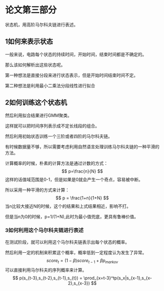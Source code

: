 # 论文第三部分

状态机，用高阶马尔科夫链进行表述。

## 1如何来表示状态

一般来说，电路每个状态的持续时间，开始时间，结束时间都是不确定的。

那么该如何解析出这些状态呢。

第一种想法是直接分段来进行状态表示，但是开始时间结束时间不定。

第二种想法是利用最小二乘法分段线性进行拟合

## 2如何训练这个状态机

然后利用拟合结果进行GMM聚类。

这样就可以把时间序列表示成不定长线段的组合。

然后利用初始状态训练一个三阶或者四阶的马尔科夫链。

有时候数据量不够，所以需要考虑利用自然语言处理训练马尔科夫链的一种平滑的方法。

计算概率的时候，朴素的计算方法是通过计数的方式：
$$
p=\frac{n}{N}
$$
这样的话值域范围是0-1，但是如果是0就会产生一个奇点，容易被中断。

所以采用一种平滑的方式来计算：
$$
p = \frac{1+n}{1+N}
$$
当n比较大接近N的时候，这个的结果和上式结果相近，影响不打。

但是当n为0的时候，p=1/(1+N),此时为最小值兜底，更具有鲁棒价值。

### 3如何利用这个马尔科夫链进行表述

在测试阶段，就可以利用这个马尔科夫链表示出每个状态的概率。

然后利用一定的机制来积累这个概率，概率低到一定程度认为发生了异常。
$$
score_t = (1-\beta)score_{t-1}+\beta p_{markov}
$$
可以直接利用马尔科夫的序列概率来计算。
$$
p(s_{t-3},s_{t-2},s_{t-1},s_{t}) = \prod_{x=t-3}^tp(s_x|s_{x-1},s_{x-2},s_{x-3})
$$
